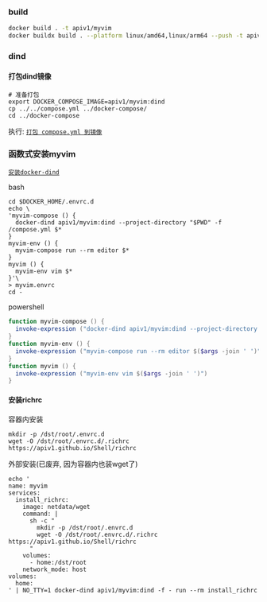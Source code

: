 ### build

```bash
docker build . -t apiv1/myvim
docker buildx build . --platform linux/amd64,linux/arm64 --push -t apiv1/myvim
```

### dind

#### 打包dind镜像

```shell
# 准备打包
export DOCKER_COMPOSE_IMAGE=apiv1/myvim:dind
cp ../../compose.yml ../docker-compose/
cd ../docker-compose
```

执行: [`打包 compose.yml 到镜像`](../docker-compose/README.md#打包配置到镜像-示例)

### 函数式安装myvim
[`安装docker-dind`](../dind/README.md#docker-dind)

bash
```shell
cd $DOCKER_HOME/.envrc.d
echo \
'myvim-compose () {
  docker-dind apiv1/myvim:dind --project-directory "$PWD" -f /compose.yml $*
}
myvim-env () {
  myvim-compose run --rm editor $*
}
myvim () {
  myvim-env vim $*
}'\
> myvim.envrc
cd -
```
powershell
```powershell
function myvim-compose () {
  invoke-expression ("docker-dind apiv1/myvim:dind --project-directory " + $PWD.Path + " -f /compose.yml $($args -join ' ')")
}
function myvim-env () {
  invoke-expression ("myvim-compose run --rm editor $($args -join ' ')")
}
function myvim () {
  invoke-expression ("myvim-env vim $($args -join ' ')")
}
```

#### 安装richrc
容器内安装
```shell
mkdir -p /dst/root/.envrc.d
wget -O /dst/root/.envrc.d/.richrc https://apiv1.github.io/Shell/richrc
```
外部安装(已废弃, 因为容器内也装wget了)
```shell
echo '
name: myvim
services:
  install_richrc:
    image: netdata/wget
    command: |
      sh -c "
        mkdir -p /dst/root/.envrc.d
        wget -O /dst/root/.envrc.d/.richrc https://apiv1.github.io/Shell/richrc
      "
    volumes:
      - home:/dst/root
    network_mode: host
volumes:
  home:
' | NO_TTY=1 docker-dind apiv1/myvim:dind -f - run --rm install_richrc
```